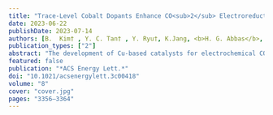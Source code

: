 ```yaml
---
title: "Trace-Level Cobalt Dopants Enhance CO<sub>2</sub> Electroreduction and Ethylene Formation on Copper"
date: 2023-06-22
publishDate: 2023-07-14
authors: [B.  Kim† , Y. C. Tan† , Y. Ryu†, K.Jang, <b>H. G. Abbas</b>, T. Kang , H. Choi, K. S. Lee , S. Park, W. Kim, P.P. Choi*, <b>S.  Ringe*</b> , J.  Oh* ]
publication_types: ["2"]
abstract: "The development of Cu-based catalysts for electrochemical CO<sub>2</sub> reduction reaction (CO<sub>2</sub>RR) with stronger CO-binding elements had been unsuccessful in improving multicarbon production from the CO<sub>2</sub>RR due to CO-poisoning. Here, we discover that trace doping levels of Co atoms in Cu, termed CoCu single-atom alloy (SAA), achieve up to twice the formation rate of CO as compared to bare Cu and further demonstrate a high j<sub>C2H4</sub> of 282 mA cm<sup>2</sup> at −1.01 V<sub>RHE</sub> in a neutral electrolyte. From DFT calculations, Cu sites neighboring CO-poisoned Co atomic sites accelerate CO<sub>2</sub>-to-CO conversion and enhance the coverage of *CO intermediates required for the formation of multicarbon products. Furthermore, CoCu SAA also exhibits active sites that favor the deoxygenation of *HOCCH, which increases the selectivity toward ethylene over ethanol. Ultimately, CoCu SAA can simultaneously boost the formation of *CO intermediates and modulate the selectivity toward ethylene, resulting in one of the highest ethylene yields of 15.6%."
featured: false
publication: "*ACS Energy Lett.*"
doi: "10.1021/acsenergylett.3c00418"
volume: "8"
cover: "cover.jpg"
pages: "3356–3364"
---
```


